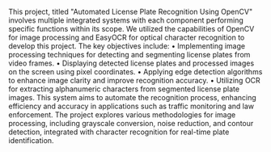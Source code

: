 This project, titled "Automated License Plate Recognition Using OpenCV" involves multiple integrated systems with each component performing specific functions within its scope. We utilized the capabilities of OpenCV for image processing and EasyOCR for optical character recognition to develop this project. 
The key objectives include:
•	Implementing image processing techniques for detecting and segmenting license plates from video frames.
•	Displaying detected license plates and processed images on the screen using pixel coordinates.
•	Applying edge detection algorithms to enhance image clarity and improve recognition accuracy.
•	Utilizing OCR for extracting alphanumeric characters from segmented license plate images.
This system aims to automate the recognition process, enhancing efficiency and accuracy in applications such as traffic monitoring and law enforcement. The project explores various methodologies for image processing, including grayscale conversion, noise reduction, and contour detection, integrated with character recognition for real-time plate identification. 
